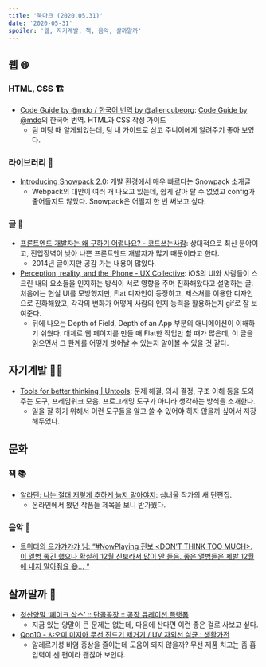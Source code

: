 ```yaml
---
title: '북마크 (2020.05.31)'
date: '2020-05-31'
spoiler: '웹, 자기계발, 책, 음악, 살까말까'
---
```


## 웹 🌐

### HTML, CSS 🏗️

- [Code Guide by @mdo / 한국어 번역 by @aliencubeorg](https://sejoung.github.io/code-guide/): [Code Guide by @mdo](https://codeguide.co/)의 한국어 번역. HTML과 CSS 작성 가이드
  - 팀 미팅 때 알게되었는데, 팀 내 가이드로 삼고 주니어에게 알려주기 좋아 보였다.

### 라이브러리 🧰

- [Introducing Snowpack 2.0](https://www.snowpack.dev/posts/2020-05-26-snowpack-2-0-release/): 개발 환경에서 매우 빠르다는 Snowpack 소개글
  - Webpack의 대안이 여러 개 나오고 있는데, 쉽게 갈아 탈 수 없었고 config가 줄어들지도 않았다. Snowpack은 어떨지 한 번 써보고 싶다.

### 글 📖

- [프론트엔드 개발자는 왜 구하기 어렵나요? - 코드쓰는사람](https://taegon.kim/archives/4810): 상대적으로 최신 분야이고, 진입장벽이 낮아 나쁜 프론트엔드 개발자가 많기 때문이라고 한다.
  - 2014년 글이지만 공감 가는 내용이 많았다.
- [Perception, reality, and the iPhone - UX Collective](https://uxdesign.cc/perception-reality-and-the-iphone-1562c96a1b94): iOS의 UI와 사람들이 스크린 내의 요소들을 인지하는 방식이 서로 영향을 주며 진화해왔다고 설명하는 글. 처음에는 현실 UI를 모방했지만, Flat 디자인이 등장하고, 제스쳐를 이용한 디자인으로 진화해왔고, 각각의 변화가 어떻게 사람의 인지 능력을 활용하는지 gif로 잘 보여준다.
  - 뒤에 나오는 Depth of Field, Depth of an App 부분의 애니메이션이 이해하기 쉬웠다. 대체로 웹 페이지를 만들 때 Flat한 작업만 할 때가 많은데, 이 글을 읽으면서 그 한계를 어떻게 벗어날 수 있는지 알아볼 수 있을 것 같다.

## 자기계발 🦸‍♂️

- [Tools for better thinking | Untools](https://untools.co/): 문제 해결, 의사 결정, 구조 이해 등을 도와주는 도구, 프레임워크 모음. 프로그래밍 도구가 아니라 생각하는 방식을 소개한다.
  - 일을 잘 하기 위해서 이런 도구들을 알고 쓸 수 있어야 하지 않을까 싶어서 저장해두었다.

## 문화

### 책 📚

- [알라딘: 나는 절대 저렇게 추하게 늙지 말아야지](https://www.aladin.co.kr/shop/wproduct.aspx?ItemId=241291424&partner=twitter): 심너울 작가의 새 단편집.
  - 온라인에서 봤던 작품들 제목을 보니 반가웠다.

### 음악 🎵

- [트위터의 으캬캬캬캬 님: “#NowPlaying 진보 <DON’T THINK TOO MUCH>. 이 앨범 좋긴 했으나 확실히 12월 신보라서 많이 안 들음. 좋은 앨범들은 제발 12월에 내지 말아줘요 😅… “](https://twitter.com/johnny_bluessy/status/1266179473986031617)

## 살까말까 🤔

- [청산양말 ‘페이크 삭스’ :: 단골공장 :: 공장 큐레이션 플랫폼](https://t.co/PZpGpXAfMs?amp=1)
  - 지금 있는 양말이 큰 문제는 없는데, 다음에 산다면 이런 좋은 걸로 사보고 싶다.
- [Qoo10 - 샤오미 미지아 무선 진드기 제거기 / UV 자외선 살균 : 생활가전](https://www.qoo10.com/item/%ec%83%a4%ec%98%a4%eb%af%b8-%ec%83%a4%ec%98%a4%eb%af%b8-%eb%af%b8%ec%a7%80%ec%95%84-%eb%ac%b4%ec%84%a0-%ec%a7%84%eb%93%9c%ea%b8%b0-%ec%a0%9c%ea%b1%b0%ea%b8%b0-UV-%ec%9e%90%ec%99%b8%ec%84%a0-%ec%82%b4%ea%b7%a0/676733587?banner_no=185296)
  - 알레르기성 비염 증상을 줄이는데 도움이 되지 않을까? 무선 제품 치고는 좀 흡입력이 센 편이라 괜찮아 보인다.
